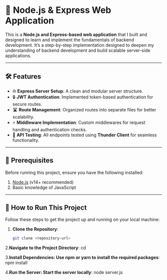 # 🚀 Node.js & Express Web Application

This is a **Node.js and Express-based web application** that I built and designed to learn and implement the fundamentals of backend development.
It’s a step-by-step implementation designed to deepen my understanding of backend development and build scalable server-side applications.

---

## 🛠️ Features
- 🌐 **Express Server Setup**: A clean and modular server structure.
- 🔒 **JWT Authentication**: Implemented token-based authentication for secure routes.
- 🛣️ **Route Management**: Organized routes into separate files for better scalability.
- ⚡ **Middleware Implementation**: Custom middlewares for request handling and authentication checks.
- 🧪 **API Testing**: All endpoints tested using **Thunder Client** for seamless functionality.


---

## 🔧 Prerequisites
Before running this project, ensure you have the following installed:
1. [Node.js](https://nodejs.org/) (v14+ recommended)
2. Basic knowledge of JavaScript

---

## 🚀 How to Run This Project
Follow these steps to get the project up and running on your local machine:

1. **Clone the Repository**:
   ```bash
   git clone <repository-url>
   
2.**Navigate to the Project Directory**:
cd <project-directory>

3.**Install Dependencies: Use npm or yarn to install the required packages**:
npm install

4.**Run the Server: Start the server locally**:
node server.js

